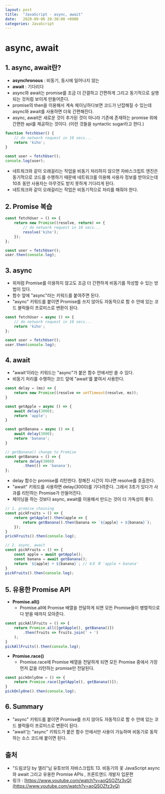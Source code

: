 ```yaml
---
layout: post
title:  "JavaScript - async, await"
date:   2020-09-06 20:30:00 +0900
categories: JavaScript
---
```


# async, await

## 1. async, await란?

- **asynchronous** : 비동기, 동시에 일어나지 않는
- **await** : 기다리다
- async와 await는 promise를 조금 더 간결하고 간편하게 그리고 동기적으로 실행되는 것처럼 보이게 만들어준다.
- promise의 then을 이용해서 계속 체이닝하다보면 코드가 난잡해질 수 있는데 async와 await를 사용하면 더욱 간편해진다.
- async, await은 새로운 것이 추가된 것이 아니라 기존에 존재하는 promise 위에 간편한 api를 제공하는 것이다. (이런 것들을 syntactic sugar라고 한다.)

```jsx
function fetchUser() {
	// do network request in 10 secs...
	return 'kiho';
}

const user = fetchUser();
console.log(user);
```

- 네트워크와 같이 오래걸리는 작업을 비동기 처리하지 않으면 자바스크립트 엔진은 동기적으로 코드를 수행하기 때문에  네트워크를 이용해 사용자 정보를 받아오는데 10초 동안 사용자는 아무것도 받지 못하게 기다리게 된다.
- 네트워크와 같이 오래걸리는 작업은 비동기적으로 처리를 해줘야 한다.

## 2. Promise 복습

```jsx
const fetchUser = () => {
	return new Promise((resolve, return) => {
		// do network request in 10 secs...
		resolve('kiho');
	});
};

const user = fetchUser();
user.then(console.log);
```

## 3. async

- 위처럼 Promise를 이용하지 않고도 조금 더 간편하게 비동기를 작성할 수 있는 방법이 있다.
- 함수 앞에 "async"라는 키워드를 붙여주면 된다.
- "async" 키워드를 붙이면 Promise를 쓰지 않아도 자동적으로 함 수 안에 있는 코드 블럭들이 프로미스로 변환이 된다.

```jsx
const fetchUser = async () => {
	// do network request in 10 secs...
	return 'kiho';
};

const user = fetchUser();
user.then(console.log);
```

## 4. await

- "await'이라는 키워드는 "async"가 붙은 함수 안에서만 쓸 수 있다.
- 비동기 처리를 수행하는 코드 앞에 "await'를 붙여서 사용한다.

```jsx
const delay = (ms) => {
	return new Promise((resolve => setTimeout(resolve, ms));
}

const getApple = async () => {
	await delay(3000);
	return 'apple';
}

const getBanana = async () => {
	await delay(3000);
	return 'banana';
}

// getBanana() change to Promise
const getBanana = () => {
	return delay(3000)
		.then(() => 'banana');
};
```

- delay 함수는 promise를 리턴한다. 정해진 시간이 지나면 resolve를 호출한다.
- "await" 키워드를 사용하면 delay(3000)를 기다려준다. 그래서 3초가 있다가 사과를 리턴하는 Promise가 만들어진다.
- 체이닝을 하는 것보다 async, await를 이용해서 만드는 것이 더 가독성이 좋다.

```jsx
// 1. promise chaining 
const pickFruits = () => {
	return getApple().then(apple => {
		return getBanana().then(banana => `${apple} + ${banana}`);
	});		
}
prickFruits().then(console.log); 
```

```jsx
// 2. async, await
const pickFruits = () => {
	const apple = await getApple();
	const banana = await getBanana();
	return `${apple} + ${banana}`; // 6초 후 'apple + banana'
}
pickFruits().then(console.log);
```

## 5. 유용한 Promise API

- **Promise.all()**
    - Promise.all에 Promise 배열을 전달하게 되면 모든 Promise들이 병렬적으로 다 받을 때까지 모아준다.

```jsx
const pickAllFruits = () => {
	return Promise.all([getApple(), getBanana()])
		.then(fruits => fruits.join(' + ')
	);
}
pickAllFruits().then(console.log);
```

- **Promise.race()**
    - Promise.race에 Promise 배열을 전달하게 되면 모든 Promise 중에서 가장 먼저 값을 리턴하는 promise만 전달된다.

```jsx
const pickOnlyOne = () => {
	return Promise.race([getApple(), getBanana()]);
}
pickOnlyOne().then(console.log);
```

## 6. Summary

- "async" 키워드를 붙이면 Promise를 쓰지 않아도 자동적으로 함 수 안에 있는 코드 블럭들이 프로미스로 변환이 된다.
- "await'는 "async" 키워드가 붙은 함수 안에서만 사용이 가능하며 비동기로 동작하는 소스 코드에 붙이면 된다.

## 출처

- "드림코딩 by 엘리"님 유튜브의 자바스크립트 13. 비동기의 꽃 JavaScript async 와 await 그리고 유용한 Promise APIs , 프론트엔드 개발자 입문편
- 링크 : [https://www.youtube.com/watch?v=aoQSOZfz3vQ](https://www.youtube.com/watch?v=aoQSOZfz3vQ)
